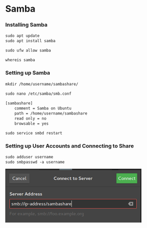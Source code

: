 # Samba

### Installing Samba

```
sudo apt update
sudo apt install samba
```

```
sudo ufw allow samba
```

```
whereis samba
```

### Setting up Samba

```
mkdir /home/username/sambashare/
```

```
sudo nano /etc/samba/smb.conf
```

```
[sambashare]
    comment = Samba on Ubuntu
    path = /home/username/sambashare
    read only = no
    browsable = yes
```

```
sudo service smbd restart
```

### Setting up User Accounts and Connecting to Share

```
sudo adduser username
sudo smbpasswd -a username
```

<img src="smb.png">